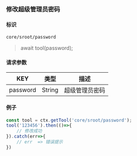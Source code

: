 
### 修改超级管理员密码

#### 标识

`core/sroot/password`

> await tool(password);

#### 请求参数

| KEY      | 类型   | 描述             |
| -------- | ------ | ---------------- |
| password | String | 超级管理员密码   |

#### 例子

```javascript
const tool = ctx.getTool('core/sroot/password');
tool('123456').then(()=>{
	// 修改成功
}).catch(err=>{
	// err  => 错误提示
})
```